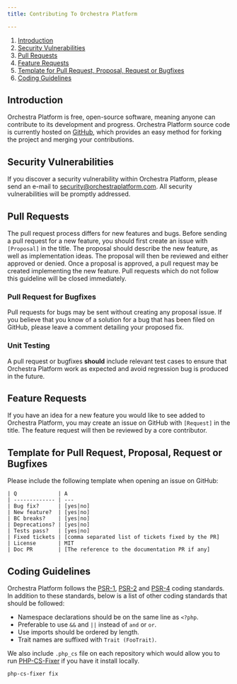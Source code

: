 ```yaml
---
title: Contributing To Orchestra Platform

---
```


1. [Introduction](#introduction)
2. [Security Vulnerabilities](#security-vulnerabilities)
3. [Pull Requests](#pull-requests)
4. [Feature Requests](#feature-requests)
5. [Template for Pull Request, Proposal, Request or Bugfixes](#templates)
6. [Coding Guidelines](#coding-guidelines)

<a name="introduction"></a>
## Introduction

Orchestra Platform is free, open-source software, meaning anyone can contribute to its development and progress. Orchestra Platform source code is currently hosted on [GitHub](https://github.com), which provides an easy method for forking the project and merging your contributions.

<a name="security-vulnerabilities"></a>
## Security Vulnerabilities

If you discover a security vulnerability within Orchestra Platform, please send an e-mail to security@orchestraplatform.com. All security vulnerabilities will be promptly addressed.

<a name="pull-requests"></a>
## Pull Requests

The pull request process differs for new features and bugs. Before sending a pull request for a new feature, you should first create an issue with `[Proposal]` in the title. The proposal should describe the new feature, as well as implementation ideas. The proposal will then be reviewed and either approved or denied. Once a proposal is approved, a pull request may be created implementing the new feature. Pull requests which do not follow this guideline will be closed immediately.

### Pull Request for Bugfixes

Pull requests for bugs may be sent without creating any proposal issue. If you believe that you know of a solution for a bug that has been filed on GitHub, please leave a comment detailing your proposed fix.

### Unit Testing

A pull request or bugfixes **should** include relevant test cases to ensure that Orchestra Platform work as expected and avoid regression bug is produced in the future.

<a name="feature-requests"></a>
## Feature Requests

If you have an idea for a new feature you would like to see added to Orchestra Platform, you may create an issue on GitHub with `[Request]` in the title. The feature request will then be reviewed by a core contributor.

<a name="templates"></a>
## Template for Pull Request, Proposal, Request or Bugfixes

Please include the following template when opening an issue on GitHub:

    | Q             | A
    | ------------- | ---
    | Bug fix?      | [yes|no]
    | New feature?  | [yes|no]
    | BC breaks?    | [yes|no]
    | Deprecations? | [yes|no]
    | Tests pass?   | [yes|no]
    | Fixed tickets | [comma separated list of tickets fixed by the PR]
    | License       | MIT
    | Doc PR        | [The reference to the documentation PR if any]

<a name="coding-guidelines"></a>
## Coding Guidelines

Orchestra Platform follows the [PSR-1](https://github.com/php-fig/fig-standards/blob/master/accepted/PSR-1-basic-coding-standard.md), [PSR-2](https://github.com/php-fig/fig-standards/blob/master/accepted/PSR-2-coding-style-guide.md) and [PSR-4](https://github.com/php-fig/fig-standards/blob/master/accepted/PSR-4-autoloader.md) coding standards. In addition to these standards, below is a list of other coding standards that should be followed:

* Namespace declarations should be on the same line as `<?php`.
* Preferable to use `&&` and `||` instead of `and` or `or`.
* Use imports should be ordered by length.
* Trait names are suffixed with `Trait (FooTrait)`.

We also include `.php_cs` file on each repository which would allow you to run [PHP-CS-Fixer](https://github.com/FriendsOfPHP/PHP-CS-Fixer) if you have it install locally.

    php-cs-fixer fix
